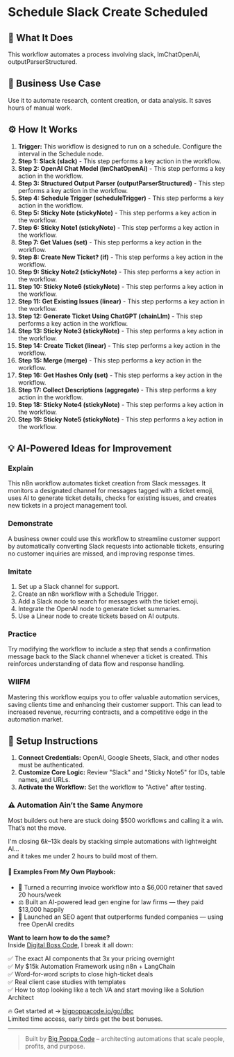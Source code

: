 # Schedule Slack Create Scheduled

## 🚀 What It Does
This workflow automates a process involving slack, lmChatOpenAi, outputParserStructured.

## 💼 Business Use Case
Use it to automate research, content creation, or data analysis. It saves hours of manual work.

## ⚙️ How It Works
1.  **Trigger:** This workflow is designed to run on a schedule. Configure the interval in the Schedule node.
2. **Step 1: Slack (slack)** - This step performs a key action in the workflow.
3. **Step 2: OpenAI Chat Model (lmChatOpenAi)** - This step performs a key action in the workflow.
4. **Step 3: Structured Output Parser (outputParserStructured)** - This step performs a key action in the workflow.
5. **Step 4: Schedule Trigger (scheduleTrigger)** - This step performs a key action in the workflow.
6. **Step 5: Sticky Note (stickyNote)** - This step performs a key action in the workflow.
7. **Step 6: Sticky Note1 (stickyNote)** - This step performs a key action in the workflow.
8. **Step 7: Get Values (set)** - This step performs a key action in the workflow.
9. **Step 8: Create New Ticket? (if)** - This step performs a key action in the workflow.
10. **Step 9: Sticky Note2 (stickyNote)** - This step performs a key action in the workflow.
11. **Step 10: Sticky Note6 (stickyNote)** - This step performs a key action in the workflow.
12. **Step 11: Get Existing Issues (linear)** - This step performs a key action in the workflow.
13. **Step 12: Generate Ticket Using ChatGPT (chainLlm)** - This step performs a key action in the workflow.
14. **Step 13: Sticky Note3 (stickyNote)** - This step performs a key action in the workflow.
15. **Step 14: Create Ticket (linear)** - This step performs a key action in the workflow.
16. **Step 15: Merge (merge)** - This step performs a key action in the workflow.
17. **Step 16: Get Hashes Only (set)** - This step performs a key action in the workflow.
18. **Step 17: Collect Descriptions (aggregate)** - This step performs a key action in the workflow.
19. **Step 18: Sticky Note4 (stickyNote)** - This step performs a key action in the workflow.
20. **Step 19: Sticky Note5 (stickyNote)** - This step performs a key action in the workflow.

## 💡 AI-Powered Ideas for Improvement
### Explain
This n8n workflow automates ticket creation from Slack messages. It monitors a designated channel for messages tagged with a ticket emoji, uses AI to generate ticket details, checks for existing issues, and creates new tickets in a project management tool.

### Demonstrate
A business owner could use this workflow to streamline customer support by automatically converting Slack requests into actionable tickets, ensuring no customer inquiries are missed, and improving response times.

### Imitate
1. Set up a Slack channel for support.
2. Create an n8n workflow with a Schedule Trigger.
3. Add a Slack node to search for messages with the ticket emoji.
4. Integrate the OpenAI node to generate ticket summaries.
5. Use a Linear node to create tickets based on AI outputs.

### Practice
Try modifying the workflow to include a step that sends a confirmation message back to the Slack channel whenever a ticket is created. This reinforces understanding of data flow and response handling.

### WIIFM
Mastering this workflow equips you to offer valuable automation services, saving clients time and enhancing their customer support. This can lead to increased revenue, recurring contracts, and a competitive edge in the automation market.

## 🔧 Setup Instructions
1. **Connect Credentials:** OpenAI, Google Sheets, Slack, and other nodes must be authenticated.
2. **Customize Core Logic:** Review "Slack" and "Sticky Note5" for IDs, table names, and URLs.
3. **Activate the Workflow:** Set the workflow to "Active" after testing.

### ⚠️ Automation Ain’t the Same Anymore

Most builders out here are stuck doing $500 workflows and calling it a win.  
That’s not the move.  

I'm closing $6k–$13k deals by stacking simple automations with lightweight AI...  
and it takes me under 2 hours to build most of them.

#### 🧠 Examples From My Own Playbook:
- 🔁 Turned a recurring invoice workflow into a $6,000 retainer that saved 20 hours/week  
- ⚖️ Built an AI-powered lead gen engine for law firms — they paid $13,000 happily  
- 🚀 Launched an SEO agent that outperforms funded companies — using free OpenAI credits  

**Want to learn how to do the same?**  
Inside [Digital Boss Code](https://bigpoppacode.io/go/dbc), I break it all down:

✅ The exact AI components that 3x your pricing overnight  
✅ My $15k Automation Framework using n8n + LangChain  
✅ Word-for-word scripts to close high-ticket deals  
✅ Real client case studies with templates  
✅ How to stop looking like a tech VA and start moving like a Solution Architect  

🔥 Get started at → [bigpoppacode.io/go/dbc](https://bigpoppacode.io/go/dbc)  
Limited time access, early birds get the best bonuses.

---
> Built by [Big Poppa Code](https://bigpoppacode.io) – architecting automations that scale people, profits, and purpose.
